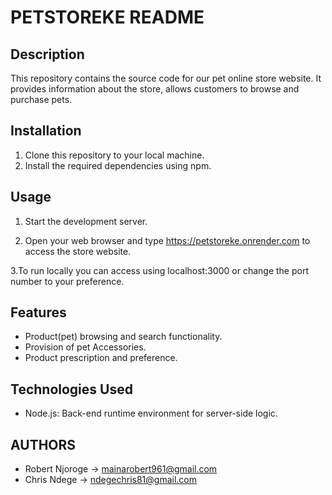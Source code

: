 # PETSTOREKE README

## Description
This repository contains the source code for our pet online store website. It provides information about the store, allows customers to browse and purchase pets.

## Installation
1. Clone this repository to your local machine.
2. Install the required dependencies using npm.


## Usage
1. Start the development server.

2. Open your web browser and type https://petstoreke.onrender.com to access the store website.


  3.To run locally you can access using localhost:3000 or change the port number to your preference.

## Features
- Product(pet) browsing and search functionality.
- Provision of pet Accessories.
- Product prescription and preference.

## Technologies Used
- Node.js: Back-end runtime environment for server-side logic.


## AUTHORS

- Robert Njoroge -> mainarobert961@gmail.com
- Chris Ndege -> ndegechris81@gmail.com
